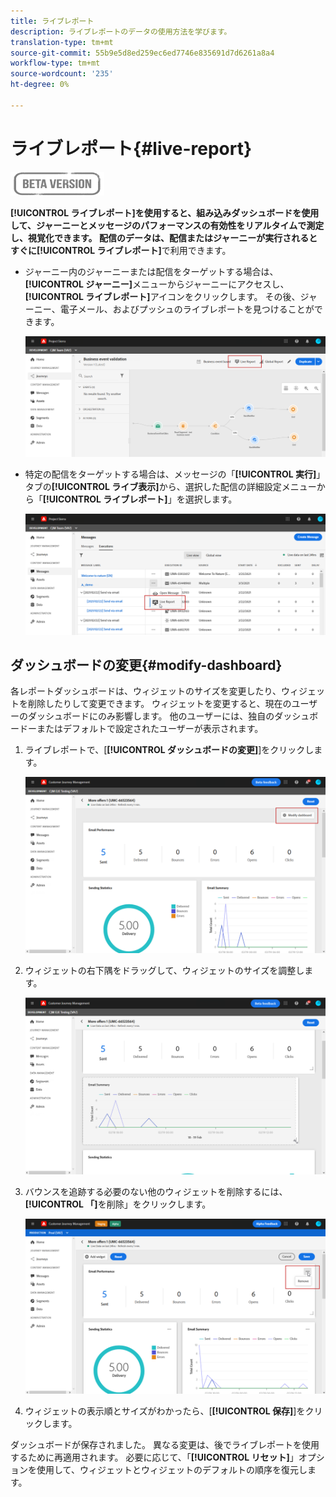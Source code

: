 ```yaml
---
title: ライブレポート
description: ライブレポートのデータの使用方法を学びます。
translation-type: tm+mt
source-git-commit: 55b9e5d8ed259ec6ed7746e835691d7d6261a8a4
workflow-type: tm+mt
source-wordcount: '235'
ht-degree: 0%

---
```


# ライブレポート{#live-report}

![](../assets/do-not-localize/badge.png)

**[!UICONTROL ライブレポート]**を使用すると、組み込みダッシュボードを使用して、ジャーニーとメッセージのパフォーマンスの有効性をリアルタイムで測定し、視覚化できます。
配信のデータは、配信またはジャーニーが実行されるとすぐに**[!UICONTROL ライブレポート]**&#x200B;で利用できます。

* ジャーニー内のジャーニーまたは配信をターゲットする場合は、**[!UICONTROL ジャーニー]**&#x200B;メニューからジャーニーにアクセスし、**[!UICONTROL ライブレポート]**&#x200B;アイコンをクリックします。 その後、ジャーニー、電子メール、およびプッシュのライブレポートを見つけることができます。

   ![](../assets/report_journey.png)

* 特定の配信をターゲットする場合は、メッセージの「**[!UICONTROL 実行]**」タブの&#x200B;**[!UICONTROL ライブ表示]**&#x200B;から、選択した配信の詳細設定メニューから「**[!UICONTROL ライブレポート]**」を選択します。

   ![](../assets/report_2.png)

## ダッシュボードの変更{#modify-dashboard}

各レポートダッシュボードは、ウィジェットのサイズを変更したり、ウィジェットを削除したりして変更できます。 ウィジェットを変更すると、現在のユーザーのダッシュボードにのみ影響します。 他のユーザーには、独自のダッシュボードーまたはデフォルトで設定されたユーザーが表示されます。

1. ライブレポートで、[**[!UICONTROL ダッシュボードの変更]**]をクリックします。

   ![](../assets/report_modify_1.png)

1. ウィジェットの右下隅をドラッグして、ウィジェットのサイズを調整します。

   ![](../assets/report_modify_2.png)

1. バウンスを追跡する必要のない他のウィジェットを削除するには、**[!UICONTROL 「]**&#x200B;を削除」をクリックします。

   ![](../assets/report_modify_3.png)

1. ウィジェットの表示順とサイズがわかったら、[**[!UICONTROL 保存]**]をクリックします。

ダッシュボードが保存されました。 異なる変更は、後でライブレポートを使用するために再適用されます。 必要に応じて、「**[!UICONTROL リセット]**」オプションを使用して、ウィジェットとウィジェットのデフォルトの順序を復元します。
